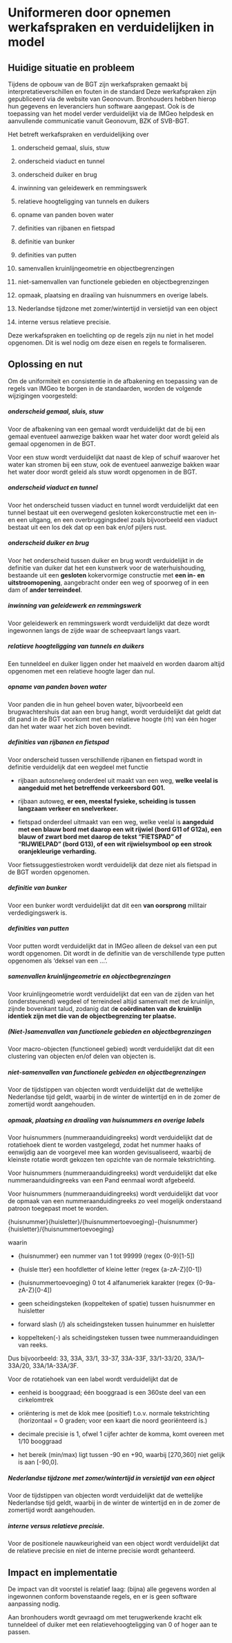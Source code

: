 Uniformeren door opnemen werkafspraken en verduidelijken in model
=================================================================

Huidige situatie en probleem
----------------------------

Tijdens de opbouw van de BGT zijn werkafspraken gemaakt bij
interpretatieverschillen en fouten in de standard Deze werkafspraken zijn
gepubliceerd via de website van Geonovum. Bronhouders hebben hierop hun gegevens
en leveranciers hun software aangepast. Ook is de toepassing van het model
verder verduidelijkt via de IMGeo helpdesk en aanvullende communicatie vanuit
Geonovum, BZK of SVB-BGT.

Het betreft werkafspraken en verduidelijking over

1.  onderscheid gemaal, sluis, stuw

2.  onderscheid viaduct en tunnel

3.  onderscheid duiker en brug

4.  inwinning van geleidewerk en remmingswerk

5.  relatieve hoogteligging van tunnels en duikers

6.  opname van panden boven water

7.  definities van rijbanen en fietspad

8.  definitie van bunker

9.  definities van putten

10. samenvallen kruinlijngeometrie en objectbegrenzingen

11. niet-samenvallen van functionele gebieden en objectbegrenzingen

12. opmaak, plaatsing en draaïing van huisnummers en overige labels.

13. Nederlandse tijdzone met zomer/wintertijd in versietijd van een object

14. interne versus relatieve precisie.

Deze werkafspraken en toelichting op de regels zijn nu niet in het model
opgenomen. Dit is wel nodig om deze eisen en regels te formaliseren.

Oplossing en nut
----------------

Om de uniformiteit en consistentie in de afbakening en toepassing van de regels
van IMGeo te borgen in de standaarden, worden de volgende wijzigingen
voorgesteld:

##### onderscheid gemaal, sluis, stuw 

Voor de afbakening van een gemaal wordt verduidelijkt dat de bij een gemaal
eventueel aanwezige bakken waar het water door wordt geleid als gemaal opgenomen
in de BGT.

Voor een stuw wordt verduidelijkt dat naast de klep of schuif waarover het water
kan stromen bij een stuw, ook de eventueel aanwezige bakken waar het water door
wordt geleid als stuw wordt opgenomen in de BGT.

##### onderscheid viaduct en tunnel 

Voor het onderscheid tussen viaduct en tunnel wordt verduidelijkt dat een tunnel
bestaat uit een overwegend gesloten kokerconstructie met een in- en een uitgang,
en een overbruggingsdeel zoals bijvoorbeeld een viaduct bestaat uit een los dek
dat op een bak en/of pijlers rust.

##### onderscheid duiker en brug 

Voor het onderscheid tussen duiker en brug wordt verduidelijkt in de definitie
van duiker dat het een kunstwerk voor de waterhuishouding, bestaande uit een
**gesloten** kokervormige constructie met **een in- en
uitstroomopening**, aangebracht onder een weg of spoorweg of in een
dam of **ander terreindeel**.

##### inwinning van geleidewerk en remmingswerk 

Voor geleidewerk en remmingswerk wordt verduidelijkt dat deze wordt ingewonnen
langs de zijde waar de scheepvaart langs vaart.

##### relatieve hoogteligging van tunnels en duikers

Een tunneldeel en duiker liggen onder het maaiveld en worden daarom altijd
opgenomen met een relatieve hoogte lager dan nul.

##### opname van panden boven water 

Voor panden die in hun geheel boven water, bijvoorbeeld een brugwachtershuis dat
aan een brug hangt, wordt verduidelijkt dat geldt dat dit pand in de BGT
voorkomt met een relatieve hoogte (rh) van één hoger dan het water waar het zich
boven bevindt.

##### definities van rijbanen en fietspad

Voor onderscheid tussen verschillende rijbanen en fietspad wordt in definitie
verduidelijk dat een wegdeel met functie

-   rijbaan autosnelweg onderdeel uit maakt van een weg, **welke veelal is
    aangeduid met het betreffende verkeersbord G01.**

-   rijbaan autoweg, **er een, meestal fysieke, scheiding is tussen langzaam
    verkeer en snelverkeer.** 

-   fietspad onderdeel uitmaakt van een weg, welke veelal is **aangeduid met een
    blauw bord met daarop een wit rijwiel (bord G11 of G12a), een blauw of zwart
    bord met daarop de tekst “FIETSPAD” of “RIJWIELPAD” (bord G13), of een wit
    rijwielsymbool op een strook oranjekleurige verharding.**

Voor fietssuggestiestroken wordt verduidelijk dat deze niet als fietspad in de
BGT worden opgenomen.

##### definitie van bunker 

Voor een bunker wordt verduidelijkt dat dit een **van oorsprong** militair
verdedigingswerk is.

##### definities van putten 

Voor putten wordt verduidelijkt dat in IMGeo alleen de deksel van een put wordt
opgenomen. Dit wordt in de definitie van de verschillende type putten opgenomen
als ‘deksel van een …’.

##### samenvallen kruinlijngeometrie en objectbegrenzingen 

Voor kruinlijngeometrie wordt verduidelijkt dat een van de zijden van het
(ondersteunend) wegdeel of terreindeel altijd samenvalt met de kruinlijn, zijnde
bovenkant talud, zodanig dat d**e coördinaten van de kruinlijn identiek zijn met
die van de objectbegrenzing ter plaatse.**

##### (Niet-)samenvallen van functionele gebieden en objectbegrenzingen

Voor macro-objecten (functioneel gebied) wordt verduidelijkt dat dit een
clustering van objecten en/of delen van objecten is.

##### niet-samenvallen van functionele gebieden en objectbegrenzingen 

Voor de tijdstippen van objecten wordt verduidelijkt dat de wettelijke
Nederlandse tijd geldt, waarbij in de winter de wintertijd en in de zomer de
zomertijd wordt aangehouden.

##### opmaak, plaatsing en draaïing van huisnummers en overige labels

Voor huisnummers (nummeraanduidingreeks) wordt verduidelijkt dat de rotatiehoek
dient te worden vastgelegd, zodat het nummer haaks of eenwijdig aan de voorgevel
mee kan worden gevisualiseerd, waarbij de kleinste rotatie wordt gekozen ten
opzichte van de normale tekstrichting.

Voor huisnummers (nummeraanduidingreeks) wordt verduidelijkt dat elke
nummeraanduidingreeks van een Pand eenmaal wordt afgebeeld.

Voor huisnummers (nummeraanduidingreeks) wordt verduidelijkt dat voor de opmaak
van een nummeraanduidingreeks zo veel mogelijk onderstaand patroon toegepast
moet te worden.

{huisnummer}{huisletter}/{huisnummertoevoeging}-{huisnummer}{huisletter}/{huisnummertoevoeging}

waarin

-   {huisnummer} een nummer van 1 tot 99999 (regex {0-9}[1-5])

-   {huisle tter} een hoofdletter of kleine letter (regex {a-zA-Z}[0-1])

-   {huisnummertoevoeging} 0 tot 4 alfanumeriek karakter (regex
    {0-9a-zA-Z}[0-4])

-   geen scheidingsteken (koppelteken of spatie) tussen huisnummer en huisletter

-   forward slash (/) als scheidingsteken tussen huinummer en huisletter

-   koppelteken(-) als scheidingsteken tussen twee nummeraanduidingen van reeks.

Dus bijvoorbeeld: 33, 33A, 33/1, 33-37, 33A-33F, 33/1-33/20, 33A/1–33A/20,
33A/1A-33A/3F.

Voor de rotatiehoek van een label wordt verduidelijkt dat de

-   eenheid is booggraad; één booggraad is een 360ste deel van een cirkelomtrek

-   oriëntering is met de klok mee (positief) t.o.v. normale tekstrichting
    (horizontaal = 0 graden; voor een kaart die noord georiënteerd is.)

-   decimale precisie is 1, ofwel 1 cijfer achter de komma, komt overeen met
    1/10 booggraad

-   het bereik (min/max) ligt tussen -90 en +90, waarbij [270,360] niet gelijk
    is aan [-90,0].

##### Nederlandse tijdzone met zomer/wintertijd in versietijd van een object

Voor de tijdstippen van objecten wordt verduidelijkt dat de wettelijke
Nederlandse tijd geldt, waarbij in de winter de wintertijd en in de zomer de
zomertijd wordt aangehouden.

##### interne versus relatieve precisie. 

Voor de positionele nauwkeurigheid van een object wordt verduidelijkt dat de
relatieve precisie en niet de interne precisie wordt gehanteerd.

Impact en implementatie
-----------------------

De impact van dit voorstel is relatief laag: (bijna) alle gegevens worden al
ingewonnen conform bovenstaande regels, en er is geen software aanpassing nodig.

Aan bronhouders wordt gevraagd om met terugwerkende kracht elk tunneldeel of
duiker met een relatievehoogteligging van 0 of hoger aan te passen.
